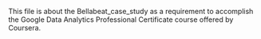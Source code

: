 This file is about the Bellabeat_case_study as a requirement to accomplish the Google Data Analytics Professional Certificate course offered by Coursera. 
